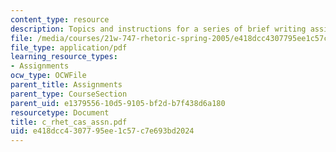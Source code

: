 ```yaml
---
content_type: resource
description: Topics and instructions for a series of brief writing assignments.
file: /media/courses/21w-747-rhetoric-spring-2005/e418dcc4307795ee1c57c7e693bd2024_c_rhet_cas_assn.pdf
file_type: application/pdf
learning_resource_types:
- Assignments
ocw_type: OCWFile
parent_title: Assignments
parent_type: CourseSection
parent_uid: e1379556-10d5-9105-bf2d-b7f438d6a180
resourcetype: Document
title: c_rhet_cas_assn.pdf
uid: e418dcc4-3077-95ee-1c57-c7e693bd2024
---
```

